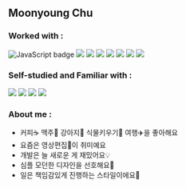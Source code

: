 ## Moonyoung Chu

### Worked with :
<p>
  <img title="JavaScript" alt="JavaScript badge" src="https://img.shields.io/badge/ES6-JavaScript-FFCA28?style=flat-square&logo=javascript" />
  <img src="https://img.shields.io/badge/-React-61DAFB?style=flat-square&logo=React&logoColor=black" />
  <img src="https://img.shields.io/badge/-TypeScript-3178C6?logo=TypeScript&logoColor=white&style=flat-square" />
  <img src="https://img.shields.io/badge/-Next.js-black?logo=Next.js&logoColor=white&style=flat-square" />
  <img src="https://img.shields.io/badge/Node.js-339933?style=flat-square&logo=nodedotjs&logoColor=white" />
  <img src="https://img.shields.io/badge/HTML-E34F26?style=flat-square&logo=HTML5&logoColor=white"/>
  <img src="https://img.shields.io/badge/CSS3-F68212?style=flat-square&logo=CSS3&logoColor=white"/>
  <img src="https://img.shields.io/badge/Git/Github-F05032?&logo=Git&logoColor=white&style=flat-square"/>
</p>

### Self-studied and Familiar with :
<p>
  <img src="https://img.shields.io/badge/Tailwind CSS-06B6D4?style=flat-square&logo=Tailwind CSS&logoColor=white"/>
  <img src="https://img.shields.io/badge/Express.js-000000?logo=express&logoColor=white&style=flat-square" />
  <img src="https://img.shields.io/badge/MongoDB-47A248?style=flat-square&logo=MongoDB&logoColor=white"/>
  <img src="https://img.shields.io/badge/Amazon AWS-232F3E?style=flat-square&logo=amazonaws&logoColor=white"/>
<!--   <img src="https://img.shields.io/badge/React Native-61DAFB?style=flat-square&logo=React&logoColor=black" /> -->
</p>


### About me :
- 커피☕️ 맥주🍺 강아지🐶 식물키우기🌿 여행✈️을 좋아해요
- 요즘은 영상편집🎥이 취미예요
- 개발은 늘 새로운 게 재밌어요💡
- 심플 모던한 디자인을 선호해요💎
- 일은 책임감있게 진행하는 스타일이에요🔧

